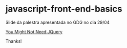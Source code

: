 # javascript-front-end-basics

Slide da palestra apresentada no GDG no dia 29/04

[You Might Not Need JQuery](http://youmightnotneedjquery.com/)

Thanks!
